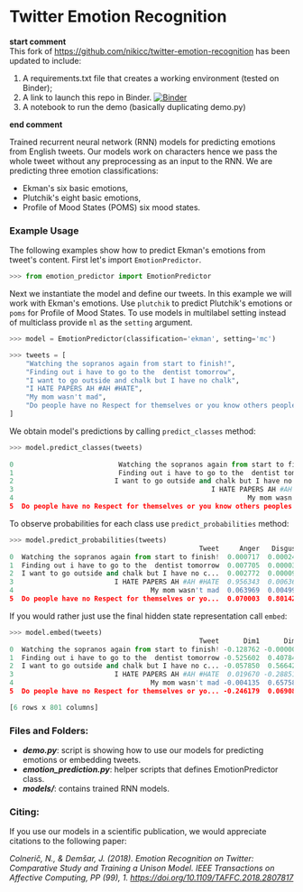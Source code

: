 # Twitter Emotion Recognition

**start comment**  
This fork of https://github.com/nikicc/twitter-emotion-recognition has been updated to include:  
1. A requirements.txt file that creates a working environment (tested on Binder);  
2. A link to launch this repo in Binder. [![Binder](https://mybinder.org/badge_logo.svg)](https://mybinder.org/v2/gh/polsci/twitter-emotion-recognition/master)  
3. A notebook to run the demo (basically duplicating demo.py)  

**end comment**  

Trained recurrent neural network (RNN) models for predicting emotions from English tweets.
Our models work on characters hence we pass the whole tweet without any preprocessing as an input to the RNN.
We are predicting three emotion classifications:
* Ekman's six basic emotions,
* Plutchik's eight basic emotions,
* Profile of Mood States (POMS) six mood states.

### Example Usage
The following examples show how to predict Ekman's emotions from tweet's content.
First let's import `EmotionPredictor`.
```python
>>> from emotion_predictor import EmotionPredictor
```
Next we instantiate the model and define our tweets.
In this example we will work with Ekman's emotions.
Use `plutchik` to predict Plutchik's emotions or `poms` for Profile of Mood States.
To use models in multilabel setting instead of multiclass provide `ml` as the `setting` argument.
```python
>>> model = EmotionPredictor(classification='ekman', setting='mc')

>>> tweets = [
    "Watching the sopranos again from start to finish!",
    "Finding out i have to go to the  dentist tomorrow",
    "I want to go outside and chalk but I have no chalk",
    "I HATE PAPERS AH #AH #HATE",
    "My mom wasn't mad",
    "Do people have no Respect for themselves or you know others peoples homes",
]
```
We obtain model's predictions by calling `predict_classes` method:
```python  
>>> model.predict_classes(tweets)
                                                                       Tweet   Emotion
0                          Watching the sopranos again from start to finish!       Joy
1                          Finding out i have to go to the  dentist tomorrow      Fear
2                         I want to go outside and chalk but I have no chalk   Sadness
3                                                 I HATE PAPERS AH #AH #HATE     Anger
4                                                          My mom wasn't mad  Surprise
5  Do people have no Respect for themselves or you know others peoples homes   Disgust
```

To observe probabilities for each class use `predict_probabilities` method:
```python
>>> model.predict_probabilities(tweets)
                                               Tweet     Anger   Disgust      Fear       Joy   Sadness  Surprise
0  Watching the sopranos again from start to finish!  0.000717  0.000244  0.003829  0.946539  0.005610  0.043061
1  Finding out i have to go to the  dentist tomorrow  0.007705  0.000039  0.783890  0.198629  0.008950  0.000787
2  I want to go outside and chalk but I have no c...  0.002772  0.000095  0.004137  0.025035  0.963712  0.004249
3                         I HATE PAPERS AH #AH #HATE  0.956343  0.006368  0.031387  0.000350  0.004375  0.001176
4                                  My mom wasn't mad  0.063969  0.004990  0.013971  0.079884  0.218708  0.618478
5  Do people have no Respect for themselves or yo...  0.070003  0.801428  0.067724  0.003646  0.038480  0.018718
```
If you would rather just use the final hidden state representation call `embed`:
```python
>>> model.embed(tweets)
                                               Tweet      Dim1      Dim2    ...       Dim798    Dim799    Dim800
0  Watching the sopranos again from start to finish! -0.128762 -0.000000    ...    -0.260896 -0.009062 -0.110209
1  Finding out i have to go to the  dentist tomorrow -0.525602  0.407847    ...    -0.000088 -0.001489  0.142871
2  I want to go outside and chalk but I have no c... -0.057850  0.566420    ...    -0.091341 -0.003914 -0.037481
3                         I HATE PAPERS AH #AH #HATE  0.019670 -0.288512    ...     0.100234  0.013350 -0.014305
4                                  My mom wasn't mad -0.004135  0.657584    ...    -0.029319 -0.007455 -0.066208
5  Do people have no Respect for themselves or yo... -0.246179  0.069080    ...     0.029919  0.011467 -0.000520

[6 rows x 801 columns]
```
### Files and Folders:
* __*demo.py*__: script is showing how to use our models for predicting emotions or embedding tweets.
* __*emotion_prediction.py*__: helper scripts that defines EmotionPredictor class.
* __*models/*__: contains trained RNN models.

### Citing:

If you use our models in a scientific publication, we would appreciate citations to the following paper:

*Colnerič, N., & Demšar, J. (2018). Emotion Recognition on Twitter: Comparative Study and Training a Unison Model. IEEE Transactions on Affective Computing, PP (99), 1. https://doi.org/10.1109/TAFFC.2018.2807817*
